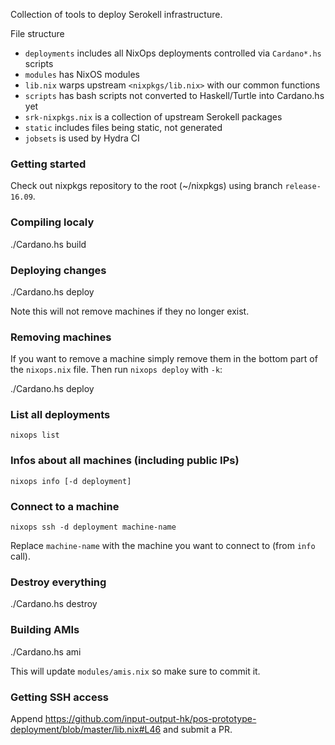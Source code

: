 Collection of tools to deploy Serokell infrastructure.

File structure

- `deployments` includes all NixOps deployments controlled via `Cardano*.hs` scripts
- `modules` has NixOS modules
- `lib.nix` warps upstream `<nixpkgs/lib.nix>` with our common functions
- `scripts` has bash scripts not converted to Haskell/Turtle into Cardano.hs yet
- `srk-nixpkgs.nix` is a collection of upstream Serokell packages
- `static` includes files being static, not generated
- `jobsets` is used by Hydra CI


### Getting started

Check out nixpkgs repository to the root (~/nixpkgs) using branch `release-16.09`.

### Compiling localy 

./Cardano.hs build

### Deploying changes

./Cardano.hs deploy

Note this will not remove machines if they no longer exist. 

### Removing machines

If you want to remove a machine simply remove them in the bottom part of the `nixops.nix` file.
Then run `nixops deploy` with `-k`:

./Cardano.hs deploy

### List all deployments

`nixops list`

### Infos about all machines (including public IPs)

`nixops info [-d deployment]`

### Connect to a machine

`nixops ssh -d deployment machine-name`

Replace `machine-name` with the machine you want to connect to (from `info` call).

### Destroy everything

./Cardano.hs destroy

### Building AMIs

./Cardano.hs ami

This will update `modules/amis.nix` so make sure to commit it.

### Getting SSH access

Append https://github.com/input-output-hk/pos-prototype-deployment/blob/master/lib.nix#L46 and submit a PR.
